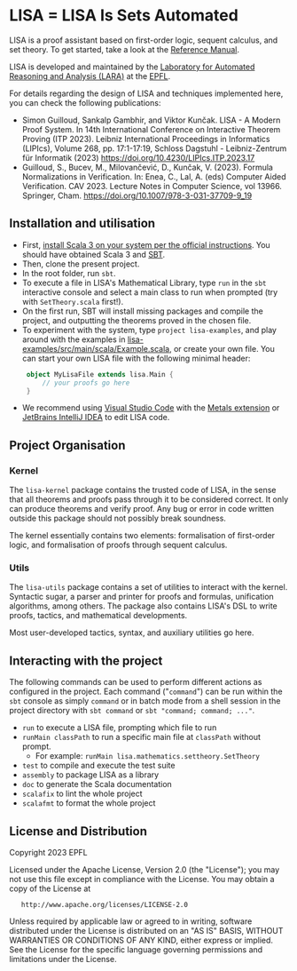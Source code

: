 # LISA = LISA Is Sets Automated

LISA is a proof assistant based on first-order logic, sequent calculus, and set
theory. To get started, take a look at the [Reference
Manual](refman/lisa.pdf).

LISA is developed and maintained by the [Laboratory for Automated Reasoning and
Analysis (LARA)](https://lara.epfl.ch) at the [EPFL](https://epfl.ch).

For details regarding the design of LISA and techniques implemented here, you
can check the following publications:

 - Simon Guilloud, Sankalp Gambhir, and Viktor Kunčak. LISA - A Modern Proof
   System. In 14th International Conference on Interactive Theorem Proving (ITP
   2023). Leibniz International Proceedings in Informatics (LIPIcs), Volume 268,
   pp. 17:1-17:19, Schloss Dagstuhl - Leibniz-Zentrum für Informatik (2023)
   https://doi.org/10.4230/LIPIcs.ITP.2023.17
 - Guilloud, S., Bucev, M., Milovančević, D., Kunčak, V. (2023). Formula
   Normalizations in Verification. In: Enea, C., Lal, A. (eds) Computer Aided
   Verification. CAV 2023. Lecture Notes in Computer Science, vol 13966.
   Springer, Cham. https://doi.org/10.1007/978-3-031-37709-9_19

## Installation and utilisation

 - First, [install Scala 3 on your system per the official
   instructions](https://www.scala-lang.org/download/). You should have obtained
   Scala 3 and [SBT](https://www.scala-sbt.org/).
 - Then, clone the present project.
 - In the root folder, run `sbt`.
 - To execute a file in LISA's Mathematical Library, type `run` in the `sbt`
   interactive console and select a main class to run when prompted (try with
   `SetTheory.scala` first!). 
 - On the first run, SBT will install missing packages and compile the project,
   and outputting the theorems proved in the chosen file.
 - To experiment with the system, type `project lisa-examples`, and play around
   with the examples in
   [lisa-examples/src/main/scala/Example.scala](lisa-examples/src/main/scala/Example.scala),
   or create your own file. You can start your own LISA file with the following
   minimal header:
   ```scala
    object MyLisaFile extends lisa.Main {
        // your proofs go here
    }
   ```
 - We recommend using [Visual Studio Code](https://code.visualstudio.com/) with
   the [Metals extension](https://scalameta.org/metals/) or [JetBrains IntelliJ
   IDEA](https://www.jetbrains.com/idea/) to edit LISA code.


## Project Organisation

### Kernel

The `lisa-kernel` package contains the trusted code of LISA, in the sense that
all theorems and proofs pass through it to be considered correct. It only can
produce theorems and verify proof. Any bug or error in code written outside this
package should not possibly break soundness. 

The kernel essentially contains two elements: formalisation of first-order
logic, and formalisation of proofs through sequent calculus.

### Utils

The `lisa-utils` package contains a set of utilities to interact with the
kernel. Syntactic sugar, a parser and printer for proofs and formulas,
unification algorithms, among others. The package also contains LISA's DSL to
write proofs, tactics, and mathematical developments.

Most user-developed tactics, syntax, and auxiliary utilities go here.

## Interacting with the project

The following commands can be used to perform different actions as configured in
the project. Each command ("`command`") can be run within the `sbt` console as
simply `command` or in batch mode from a shell session in the project directory
with `sbt command` or `sbt "command; command; ..."`.

* `run` to execute a LISA file, prompting which file to run
* `runMain classPath` to run a specific main file at `classPath` without prompt.
  * For example: `runMain lisa.mathematics.settheory.SetTheory`
* `test` to compile and execute the test suite
* `assembly` to package LISA as a library
* `doc` to generate the Scala documentation
* `scalafix` to lint the whole project
* `scalafmt` to format the whole project

## License and Distribution

   Copyright 2023 EPFL

   Licensed under the Apache License, Version 2.0 (the "License"); you may not
   use this file except in compliance with the License. You may obtain a copy of
   the License at

       http://www.apache.org/licenses/LICENSE-2.0

   Unless required by applicable law or agreed to in writing, software
   distributed under the License is distributed on an "AS IS" BASIS, WITHOUT
   WARRANTIES OR CONDITIONS OF ANY KIND, either express or implied. See the
   License for the specific language governing permissions and limitations under
   the License.
